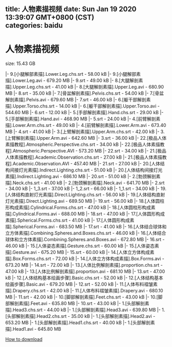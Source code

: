 
title: 人物素描视频
date: Sun Jan 19 2020 13:39:07 GMT+0800 (CST)    
categories: baidu
---

# 人物素描视频
size: 15.43 GB
 
 
|- 9.[小腿解部素描].Lower.Leg.chs.srt - 58.00 kB
|- 9.[小腿解部素描].Lower.Leg.avi - 679.20 MB
|- 9.srt - 49.00 kB
|- 8.[大腿解剖素描].Upper.Leg.chs.srt - 41.00 kB
|- 8.[大腿解剖素描].Upper.Leg.avi - 680.90 MB
|- 8.srt - 35.00 kB
|- 7.[骨盆解剖素描].Pelvis.chs.srt - 54.00 kB
|- 7.[骨盆解剖素描].Pelvis.avi - 679.60 MB
|- 7.srt - 46.00 kB
|- 6.[躯干部解剖素描].Upper.Torso.chs.srt - 14.00 kB
|- 6.[躯干部解剖素描].Upper.Torso.avi - 544.60 MB
|- 6.srt - 12.00 kB
|- 5.[手部解剖素描].Hand.chs.srt - 29.00 kB
|- 5.[手部解剖素描].Hand.avi - 468.90 MB
|- 5.srt - 24.00 kB
|- 4.[前臂解剖素描].Lower.Arm.chs.srt - 49.00 kB
|- 4.[前臂解剖素描].Lower.Arm.avi - 673.40 MB
|- 4.srt - 41.00 kB
|- 3.[上臂解剖素描].Upper.Arm.chs.srt - 42.00 kB
|- 3.[上臂解剖素描].Upper.Arm.avi - 642.60 MB
|- 3.srt - 36.00 kB
|- 22.[极品人体素描教程].Atmospheric.Perspective.chs.srt - 34.00 kB
|- 22.[极品人体素描教程].Atmospheric.Perspective.AVI - 573.20 MB
|- 22.srt - 34.00 kB
|- 21.[极品人体素描教程].Academic.Observation.chs.srt - 27.00 kB
|- 21.[极品人体素描教程].Academic.Observation.AVI - 457.40 MB
|- 21.srt - 27.00 kB
|- 20.[人体结构间接灯光素描].Indirect.Lighting.chs.srt - 51.00 kB
|- 20.[人体结构间接灯光素描].Indirect.Lighting.avi - 686.10 MB
|- 20.srt - 51.00 kB
|- 2.[勃颈解剖素描].Neck.chs.srt - 41.00 kB
|- 2.[勃颈解剖素描].Neck.avi - 641.70 MB
|- 2.srt - 34.00 kB
|- 1_3.srt - 37.00 kB
|- 1_2.srt - 66.00 kB
|- 1_1.srt - 34.00 kB
|- 19.[人体结构直射灯光素描].Direct.Lighting.chs.srt - 56.00 kB
|- 19.[人体结构直射灯光素描].Direct.Lighting.avi - 689.50 MB
|- 19.srt - 56.00 kB
|- 18.[人体圆柱形构成素描].Cylindrical.Forms.chs.srt - 47.00 kB
|- 18.[人体圆柱形构成素描].Cylindrical.Forms.avi - 688.00 MB
|- 18.srt - 47.00 kB
|- 17.[人体圆形构成素描].Spherical.Forms.chs.srt - 41.00 kB
|- 17.[人体圆形构成素描].Spherical.Forms.avi - 683.50 MB
|- 17.srt - 41.00 kB
|- 16.[人体结合球体和立方体素描].Combining.Spheres.and.Boxes.chs.srt - 46.00 kB
|- 16.[人体结合球体和立方体素描].Combining.Spheres.and.Boxes.avi - 672.80 MB
|- 16.srt - 46.00 kB
|- 15.[人体姿态素描].Gesture.chs.srt - 60.00 kB
|- 15.[人体姿态素描].Gesture.avi - 675.20 MB
|- 15.srt - 60.00 kB
|- 14.[人体立方体构成素描].Box.Forms.chs.srt - 72.00 kB
|- 14.[人体立方体构成素描].Box.Forms.avi - 673.20 MB
|- 14.srt - 72.00 kB
|- 13.[人体比例解剖素描].proportion.chs.srt - 47.00 kB
|- 13.[人体比例解剖素描].proportion.avi - 681.10 MB
|- 13.srt - 47.00 kB
|- 12.[人体结构基本绘画步骤].Basic.chs.srt - 52.00 kB
|- 12.[人体结构基本绘画步骤].Basic.avi - 679.20 MB
|- 12.srt - 52.00 kB
|- 11.[人体布料褶皱素描].Drapery.chs.srt - 42.00 kB
|- 11.[人体布料褶皱素描].Drapery.avi - 680.10 MB
|- 11.srt - 42.00 kB
|- 10.[脚部解剖素描].Feet.chs.srt - 43.00 kB
|- 10.[脚部解剖素描].Feet.avi - 635.80 MB
|- 10.srt - 43.00 kB
|- 1.[头部解剖素描].Head3.chs.srt - 44.00 kB
|- 1.[头部解剖素描].Head3.avi - 639.80 MB
|- 1.[头部解剖素描].Head2.chs.srt - 35.00 kB
|- 1.[头部解剖素描].Head2.avi - 653.20 MB
|- 1.[头部解剖素描].Head1.chs.srt - 40.00 kB
|- 1.[头部解剖素描].Head1.avi - 645.80 MB

[How to download](https://bpcam.bemobtrk.com/go/2ceec3aa-1ca2-46d6-b9ff-aaa5c184517c?jno=1542)